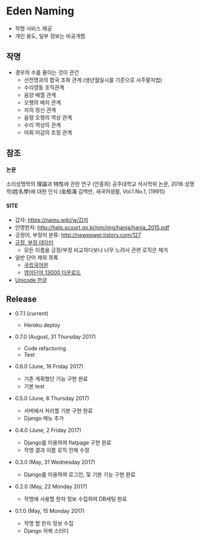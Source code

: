 Eden Naming
============
- 작명 서비스 제공
- 개인 용도, 일부 정보는 비공개함

작명
--
- 경우의 수를 줄이는 것이 관건
  - 선천명과의 합국 조화 관계 (생년월일시를 기준으로 사주팔자법)
  - 수리영동 조직관계
  - 음양 배열 관계
  - 오행의 배치 관계
  - 자의 정신 관계
  - 음령 오행의 역상 관계
  - 수리 역상의 관계
  - 어휘 어감의 조정 관계

참조
--

#### 논문
소리성명학의 理論과 特性에 관한 연구 (안종희) 공주대학교 석사학위 논문, 2016
성명학(姓名學)에 대한 인식 (金栢滿 김백만, 새국어생활, Vol.1 No.1, [1991])

#### SITE
- 갑자: https://namu.wiki/w/갑자
- 인명한자: http://help.scourt.go.kr/nm/img/hanja/hanja_2015.pdf
- 긍정어, 부정어 분류: http://newpower.tistory.com/127 
- [긍정, 부정 데이터](https://github.com/The-ECG/BigData1_1.3.3_Text-Mining/blob/master/dictionary.zip)
  - 모든 이름을 긍정/부정 비교하다보니 너무 느려서 관련 로직은 제거
- 일반 단어 제외 목록
  - [국립국어원](http://www.korean.go.kr/front/etcData/etcDataView.do?mn_id=46&etc_seq=71)
  - [영어단어 13000 다운로드](https://doc-0c-9s-docs.googleusercontent.com/docs/securesc/tec3bh8hdd1rjv0g5vd8td6522dcvi0k/skbq5ftun284uu34e9crd9gri3cupioc/1496210400000/11093551788895655914/14549008824345722584/0B4O_EqeoWv_EYWtQWXdOVW5ORGs?e=download&nonce=eed9hrem67510&user=14549008824345722584&hash=aj8che5ps7lc6o8rc4pfutotvfeucu8k)
- [Unicode 한글](http://jjeong.tistory.com/696)


Release
-------
- 0.7.1 (current)
  - Heroku deploy

- 0.7.0 (August, 31 Thursday 2017)
  - Code refactoring
  - Test

- 0.6.0 (June, 16 Friday 2017)
  - 기존 계획했던 기능 구현 완료
  - 기본 test

- 0.5.0 (June, 8 Thursday 2017)
  - 서버에서 처리할 기본 구현 완료
  - Django 메뉴 추가

- 0.4.0 (June, 2 Friday 2017)
  - Django를 이용하여 flatpage 구현 완료
  - 작명 결과 이름 로직 전체 수정

- 0.3.0 (May, 31 Wednesday 2017)
  - Django를 이용하여 로그인, 및 기본 기능 구현 완료

- 0.2.0 (May, 22 Monday 2017)
  - 작명에 사용할 한자 정보 수집하여 DB세팅 완료

- 0.1.0 (May, 15 Monday 2017)
  - 작명 할 한자 정보 수집
  - Django 자체 스터디
